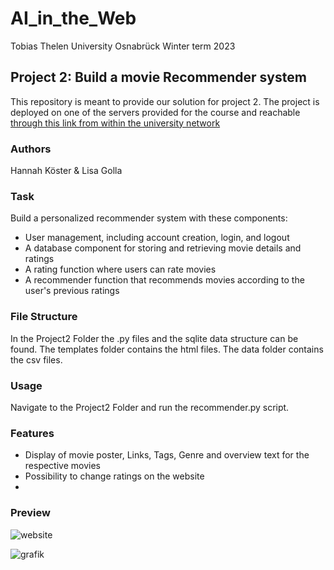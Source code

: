 # AI_in_the_Web
Tobias Thelen 
University Osnabrück
Winter term 2023 

## Project 2: Build a movie Recommender system 
This repository is meant to provide our solution for project 2. 
The project is deployed on one of the servers provided for the course and reachable [through this link from within the university network](link)


### Authors 
Hannah Köster & Lisa Golla 

### Task 
Build a personalized recommender system with these components:

   - User management, including account creation, login, and logout
   -  A database component for storing and retrieving movie details and ratings
   - A rating function where users can rate movies
   - A recommender function that recommends movies according to the user's previous ratings

### File Structure 
In the Project2 Folder the .py files and the sqlite data structure can be found. The templates folder contains the html files. The data folder contains the csv files. 

### Usage 
Navigate to the Project2 Folder and run the recommender.py script. 

### Features 
  - Display of movie poster, Links, Tags, Genre and overview text for the respective movies
  - Possibility to change ratings on the website
  - 


### Preview 
![website](link)

![grafik](link)


